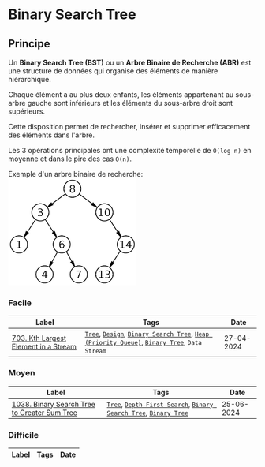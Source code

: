 # Binary Search Tree

## Principe

Un **Binary Search Tree (BST)** ou un **Arbre Binaire de Recherche (ABR)** est une structure de données qui organise des éléments de manière hiérarchique.

Chaque élément a au plus deux enfants, les éléments appartenant au sous-arbre gauche sont inférieurs et les éléments du sous-arbre droit sont supérieurs.

Cette disposition permet de rechercher, insérer et supprimer efficacement des éléments dans l'arbre.

Les 3 opérations principales ont une complexité temporelle de `O(log n)` en moyenne et dans le pire des cas `O(n)`.

Exemple d'un arbre binaire de recherche:  
<img width="260" height="217" src="../imgs/skills/BTS-1.png"/>

### Facile

| Label                                                                                                  | Tags                                                                                                                                                                                            | Date       |
| ------------------------------------------------------------------------------------------------------ | ----------------------------------------------------------------------------------------------------------------------------------------------------------------------------------------------- | ---------- |
| [703. Kth Largest Element in a Stream](../Probleme/0703.%20Kth%20Largest%20Element%20in%20a%20Stream/) | [`Tree`](./tree.md), [`Design`](./design.md), [`Binary Search Tree`](./binary_search_tree.md), [`Heap (Priority Queue)`](./priority_queue.md), [`Binary Tree`](./binary_tree.md), `Data Stream` | 27-04-2024 |

### Moyen

| Label                                                                                                                   | Tags                                                                                                                                      | Date       |
| ----------------------------------------------------------------------------------------------------------------------- | ----------------------------------------------------------------------------------------------------------------------------------------- | ---------- |
| [1038. Binary Search Tree to Greater Sum Tree](../Probleme/1038.%20Binary%20Search%20Tree%20to%20Greater%20Sum%20Tree/) | [`Tree`](./tree.md), [`Depth-First Search`](./dfs.md), [`Binary Search Tree`](./binary_search_tree.md), [`Binary Tree`](./binary_tree.md) | 25-06-2024 |

### Difficile

| Label | Tags | Date |
| ----- | ---- | ---- |
